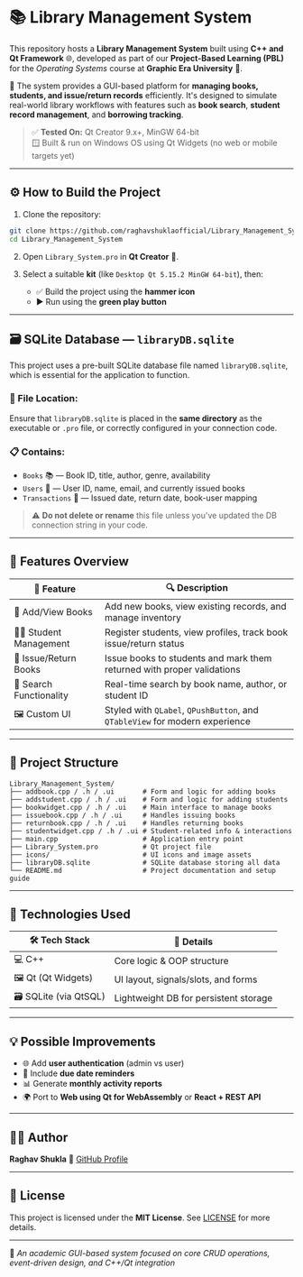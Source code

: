 # 📚 Library Management System

This repository hosts a **Library Management System** built using **C++ and Qt Framework** 🌐, developed as part of our **Project-Based Learning (PBL)** for the *Operating Systems* course at **Graphic Era University** 🏫.

📖 The system provides a GUI-based platform for **managing books, students, and issue/return records** efficiently. It's designed to simulate real-world library workflows with features such as **book search**, **student record management**, and **borrowing tracking**.

> ✅ **Tested On:** Qt Creator 9.x+, MinGW 64-bit  
> 🪟 Built & run on Windows OS using Qt Widgets (no web or mobile targets yet)

---

## ⚙️ How to Build the Project

1. Clone the repository:
```bash
git clone https://github.com/raghavshuklaofficial/Library_Management_System.git
cd Library_Management_System
````

2. Open `Library_System.pro` in **Qt Creator** 📐.

3. Select a suitable **kit** (like `Desktop Qt 5.15.2 MinGW 64-bit`), then:

   * ✅ Build the project using the **hammer icon**
   * ▶️ Run using the **green play button**

---

## 🗃️ SQLite Database — `libraryDB.sqlite`

This project uses a pre-built SQLite database file named `libraryDB.sqlite`, which is essential for the application to function.

### 📂 File Location:

Ensure that `libraryDB.sqlite` is placed in the **same directory** as the executable or `.pro` file, or correctly configured in your connection code.

### 📋 Contains:

* `Books` 📚 — Book ID, title, author, genre, availability
* `Users` 👥 — User ID, name, email, and currently issued books
* `Transactions` 🔁 — Issued date, return date, book-user mapping

> ⚠️ **Do not delete or rename** this file unless you've updated the DB connection string in your code.

---

## 🧩 Features Overview

| 📌 **Feature**           | 🔍 **Description**                                                          |
| ------------------------ | --------------------------------------------------------------------------- |
| 📖 Add/View Books        | Add new books, view existing records, and manage inventory                  |
| 👨‍🎓 Student Management | Register students, view profiles, track book issue/return status            |
| 🔄 Issue/Return Books    | Issue books to students and mark them returned with proper validations      |
| 🧾 Search Functionality  | Real-time search by book name, author, or student ID                        |
| 🖼️ Custom UI            | Styled with `QLabel`, `QPushButton`, and `QTableView` for modern experience |

---

## 📁 Project Structure

```plaintext
Library_Management_System/
├── addbook.cpp / .h / .ui       # Form and logic for adding books
├── addstudent.cpp / .h / .ui    # Form and logic for adding students
├── bookwidget.cpp / .h / .ui    # Main interface to manage books
├── issuebook.cpp / .h / .ui     # Handles issuing books
├── returnbook.cpp / .h / .ui    # Handles returning books
├── studentwidget.cpp / .h / .ui # Student-related info & interactions
├── main.cpp                     # Application entry point
├── Library_System.pro           # Qt project file
├── icons/                       # UI icons and image assets
├── libraryDB.sqlite             # SQLite database storing all data
└── README.md                    # Project documentation and setup guide
```

---

## 🧠 Technologies Used

| 🛠️ **Tech Stack**     | 🌟 **Details**                        |
| ---------------------- | ------------------------------------- |
| 💻 C++                 | Core logic & OOP structure            |
| 🖼️ Qt (Qt Widgets)    | UI layout, signals/slots, and forms   |
| 🗃️ SQLite (via QtSQL) | Lightweight DB for persistent storage |

---

## 💡 Possible Improvements

* 🌐 Add **user authentication** (admin vs user)
* 🔔 Include **due date reminders**
* 📊 Generate **monthly activity reports**
* 🌍 Port to **Web using Qt for WebAssembly** or **React + REST API**

---

## 👨‍💻 Author

**Raghav Shukla**
🔗 [GitHub Profile](https://github.com/raghavshuklaofficial)

---

## 📄 License

This project is licensed under the **MIT License**. See [LICENSE](https://github.com/raghavshuklaofficial/Library_Management_System/blob/main/License) for more details.

---

📌 *An academic GUI-based system focused on core CRUD operations, event-driven design, and C++/Qt integration*

```

